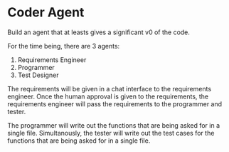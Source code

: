 # Coder Agent
Build an agent that at leasts gives a significant v0 of the code.

For the time being, there are 3 agents:
1. Requirements Engineer
2. Programmer
3. Test Designer

The requirements will be given in a chat interface to the requirements engineer. Once the human approval is given to the requirements, the requirements engineer will pass the requirements to the programmer and tester.

The programmer will write out the functions that are being asked for in a single file. Simultanously, the tester will write out the test cases for the functions that are being asked for in a single file.